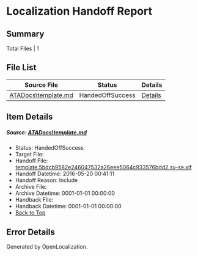# <a name='report-top'></a> Localization Handoff Report

## Summary
 Total Files | 1

## File List
 Source File | Status | Details 
 ----------- | ------ | ------- 
 [ATADocs\template.md](https://github.com/Microsoft/ATADocs-pr/blob/ce02b7f6d36035af66b8fe3380dc61dd1ec1caac/ATADocs/template.md) | HandedOffSuccess | [Details](#c4b9eb1106ff6ce6bf516cad665d49df5a5ee2d2321)

## Item Details
##### <a name='c4b9eb1106ff6ce6bf516cad665d49df5a5ee2d2321'></a> Source: [ATADocs\template.md](https://github.com/Microsoft/ATADocs-pr/blob/ce02b7f6d36035af66b8fe3380dc61dd1ec1caac/ATADocs/template.md)
* Status: HandedOffSuccess
* Target File: 
* Handoff File: [template.5bdcb9582e246047532a26eee5064c933576bdd2.sv-se.xlf](https://github.com/Microsoft/EM.handoff/blob/144e4b446265f10f424e615c603297a16edc87d1/ol-handoff/Microsoft/ATADocs-pr.sv-se/master/template.5bdcb9582e246047532a26eee5064c933576bdd2.sv-se.xlf)
* Handoff Datetime: 2016-05-20 00:41:11
* Handoff Reason: Include
* Archive File: 
* Archive Datetime: 0001-01-01 00:00:00
* Handback File: 
* Handback Datetime: 0001-01-01 00:00:00
* [Back to Top](#report-top)


## Error Details

Generated by OpenLocalization.
